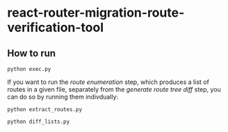 # react-router-migration-route-verification-tool
## How to run
```
python exec.py
```

If you want to run the _route enumeration_ step, which produces a list of routes in a given file, separately from the _generate route tree diff_ step, you can do so by running them indivdually:

```
python extract_routes.py

python diff_lists.py
``` 
